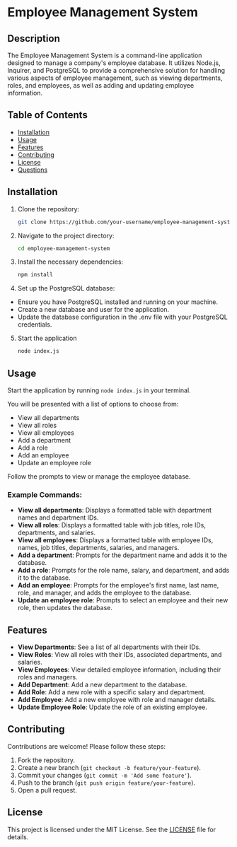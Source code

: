 # Employee Management System

## Description

The Employee Management System is a command-line application designed to manage a company's employee database. It utilizes Node.js, Inquirer, and PostgreSQL to provide a comprehensive solution for handling various aspects of employee management, such as viewing departments, roles, and employees, as well as adding and updating employee information.

## Table of Contents

- [Installation](#installation)
- [Usage](#usage)
- [Features](#features)
- [Contributing](#contributing)
- [License](#license)
- [Questions](#questions)

## Installation

1. Clone the repository:
   ```bash
   git clone https://github.com/your-username/employee-management-system.git
2. Navigate to the project directory:
    ```bash
    cd employee-management-system
3. Install the necessary dependencies:
    ```bash
    npm install
4. Set up the PostgreSQL database:

- Ensure you have PostgreSQL installed and running on your machine.
- Create a new database and user for the application.
- Update the database configuration in the .env file with your PostgreSQL credentials.

5. Start the application
    ```bash
    node index.js

## Usage
Start the application by running `node index.js` in your terminal.

You will be presented with a list of options to choose from:

- View all departments
- View all roles
- View all employees
- Add a department
- Add a role
- Add an employee
- Update an employee role

Follow the prompts to view or manage the employee database.

### Example Commands:
- **View all departments**: Displays a formatted table with department names and department IDs.
- **View all roles**: Displays a formatted table with job titles, role IDs, departments, and salaries.
- **View all employees**: Displays a formatted table with employee IDs, names, job titles, departments, salaries, and managers.
- **Add a department**: Prompts for the department name and adds it to the database.
- **Add a role**: Prompts for the role name, salary, and department, and adds it to the database.
- **Add an employee**: Prompts for the employee's first name, last name, role, and manager, and adds the employee to the database.
- **Update an employee role**: Prompts to select an employee and their new role, then updates the database.

## Features
- **View Departments**: See a list of all departments with their IDs.
- **View Roles**: View all roles with their IDs, associated departments, and salaries.
- **View Employees**: View detailed employee information, including their roles and managers.
- **Add Department**: Add a new department to the database.
- **Add Role**: Add a new role with a specific salary and department.
- **Add Employee**: Add a new employee with role and manager details.
- **Update Employee Role**: Update the role of an existing employee.

## Contributing
Contributions are welcome! Please follow these steps:

1. Fork the repository.
2. Create a new branch (`git checkout -b feature/your-feature`).
3. Commit your changes (`git commit -m 'Add some feature'`).
4. Push to the branch (`git push origin feature/your-feature`).
5. Open a pull request.

## License
This project is licensed under the MIT License. See the [LICENSE](LICENSE) file for details.






